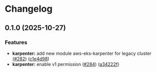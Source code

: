 # Changelog

## 0.1.0 (2025-10-27)


### Features

* **karpenter:** add new module aws-eks-karpenter for legacy cluster ([#282](https://github.com/kloia/platform-modules/issues/282)) ([c1e4d98](https://github.com/kloia/platform-modules/commit/c1e4d98c5eb02662f8dd9bd2aaf89289a7a6dc4f))
* **karpenter:** enable v1 permission ([#284](https://github.com/kloia/platform-modules/issues/284)) ([a34222f](https://github.com/kloia/platform-modules/commit/a34222f5b39aad87ee84e9c71edff570c1d4eb42))
